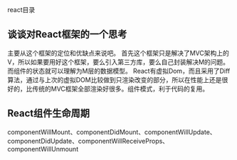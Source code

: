 react目录
## 谈谈对React框架的一个思考
主要从这个框架的定位和优缺点来说吧。
首先这个框架只是解决了MVC架构上的V，所以如果要用好这个框架，要么引入第三方库，要么自己封装解决M的问题。而组件的状态就可以理解为M层的数据模型。
React有虚拟Dom，而且采用了Diff算法，通过与上次的虚拟DOM比较做到只渲染改变的部分，所以在性能上还是很好的，比传统的MVC框架全部渲染好很多。组件模式，利于代码的复用。
## React组件生命周期
componentWillMount、componentDidMount、componentWillUpdate、componentDidUpdate、componentWillReceiveProps、componentWillUnmount